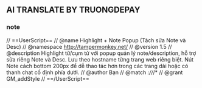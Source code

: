 ## AI TRANSLATE BY TRUONGDEPAY


### note

// ==UserScript==
// @name         Highlight + Note Popup (Tách sửa Note và Desc)
// @namespace    http://tampermonkey.net/
// @version      1.5
// @description  Highlight từ/cụm từ với popup quản lý note/description, hỗ trợ sửa riêng Note và Desc. Lưu theo hostname từng trang web riêng biệt. Nút Note cách bottom 200px để dễ thao tác hơn trong các trang dài hoặc có thanh chat cố định phía dưới.
// @author       Bạn
// @match        *://*/*
// @grant        GM_addStyle
// ==/UserScript==